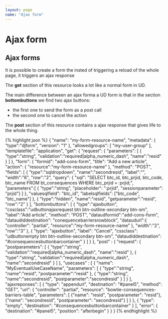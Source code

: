 ```yaml
---
layout: page
name: "Ajax form"
---
```


# Ajax form

## Ajax forms

It is possible to create a form the insted of triggering a reload of the whole page, it triggers an ajax response

The **get** section of this resource looks a lot like a normal form in UD.

The main difference between an ajax forma a UD form is that in the section **bottombuttons** we find two ajax buttons:
* the first one to send the form as a post call
* the second one to cancel the action

The **post** section of this resource contains a ajax response that gives life to the whole thing.

{% highlight json %}
{
  "name": "my-form-resource-name",
  "metadata": { "type":"djform", "version": "1" },
  "allowedgroups": [ "my-user-group" ],
  "templatefile": "application",
  "get": {
    "request": {
      "parameters": [
        { "type":"string", "validation":"required|alpha_numeric_dash", "name":"resid" }
      ]
    },
    "form": {
      "formid": "add-cons-form",
      "title": "Add a new article",
      "action": { "resource":"my-form-resource-name" },
      "method": "POST",
      "fields": [
        { "type":"sqldropdown", "name":"secondresid", "label":"", "width":"6", "row":"2",
          "query": {
            "sql": "SELECT btc_id, btc_prjid, btc_code, btc_name FROM bt_consequences WHERE btc_prjid = :prjid;",
            "parameters":[
              { "type":"string", "placeholder": ":prjid", "sessionparameter": "prjid"}
            ]
          },
          "valuesqlfield": "btc_id",
          "labelsqlfields": ["btc_code", "btc_name"]
        },
        { "type":"hidden", "name":"resid", "getparameter":"resid", "row":"2" }
      ],
      "bottombuttons": [
        {
          "type":"ajaxbutton",
          "cssclass":"udbuttonajaxrequest btn btn-outline-secondary btn-sm",
          "label":"Add article",
          "method": "POST",
          "dataudformid":"add-cons-form",
          "dataudiddestination": "conequencebarriersrowblock",
          "dataudurl":{
            "controller": "partial",
            "resource":"my-form-resource-name"
          },
          "width":"2", "row":"3"
        },
        {
          "type": "ajaxbutton",
          "label": "Cancel",
          "cssclass": "udbuttonempty btn btn-outline-secondary btn-sm",
          "dataudiddestination": "#consequencesbuttonbarcontainer"
        }
      ]
    }
  },
  "post" : {
    "request": {
      "postparameters": [
        { "type":"string", "validation":"required|alpha_numeric_dash", "name":"resid" },
        { "type":"string", "validation":"required|alpha_numeric_dash", "name":"secondresid" }
      ]
    },
    "usecases" : [
      { "name": "MyEventualUseCaseName", "parameters": [
        { "type":"string", "name":"resid", "postparameter":"resid" },
        { "type":"string", "name":"secondresid", "postparameter":"secondresid" }
      ] }
    ],
    "ajaxreponses": [
      {
        "type": "appendurl",
        "destination": "#panel5",
        "method": "GET",
        "url": {
          "controller": "partial",
          "resource": "bowtie-consequences-barriers-table",
          "parameters": [
            {"name": "resid", "postparameter": "resid"},
            {"name": "secondresid", "postparameter": "secondresid"}
          ]
        }
      },
      {
        "type": "empty",
        "destination":  "#consequencesbuttonbarcontainer"
      }
    ],
    "error": { "destination": "#panel5", "position": "afterbegin" }
  }
}
{% endhighlight %}

